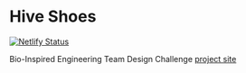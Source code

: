 # Hive Shoes

[![Netlify Status](https://api.netlify.com/api/v1/badges/839d895b-5cd5-47f2-921c-01c5df459e36/deploy-status)](https://app.netlify.com/sites/hive-shoes/deploys)

Bio-Inspired Engineering Team Design Challenge [project site](https://hive-shoes.netlify.app/)
